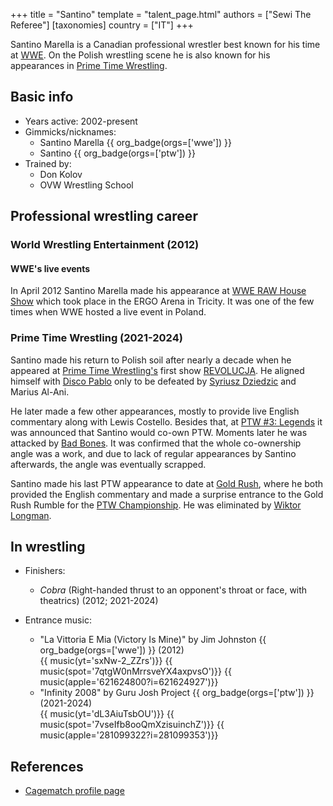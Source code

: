 +++
title = "Santino"
template = "talent_page.html"
authors = ["Sewi The Referee"]
[taxonomies]
country = ["IT"]
+++

Santino Marella is a Canadian professional wrestler best known for his time at [WWE](@/o/wwe.md). On the Polish wrestling scene he is also known for his appearances in [Prime Time Wrestling](@/o/ptw.md).

## Basic info

* Years active: 2002-present
* Gimmicks/nicknames:
  - Santino Marella {{ org_badge(orgs=['wwe']) }}
  - Santino {{ org_badge(orgs=['ptw']) }}
* Trained by:
  - Don Kolov
  - OVW Wrestling School
 
## Professional wrestling career

### World Wrestling Entertainment (2012)

#### WWE's live events

In April 2012 Santino Marella made his appearance at [WWE RAW House Show](@/e/wwe/2012-04-12-wwe-raw-house-show.md) which took place in the ERGO Arena in Tricity. It was one of the few times when WWE hosted a live event in Poland.

### Prime Time Wrestling (2021-2024)

Santino made his return to Polish soil after nearly a decade when he appeared at [Prime Time Wrestling's](@/o/ptw.md) first show [REVOLUCJA](@/e/ptw/2021-10-09-ptw-1-revolucja.md). He aligned himself with [Disco Pablo](@/w/disco-pablo.md) only to be defeated by [Syriusz Dziedzic](@/w/dziedzic.md) and Marius Al-Ani.

He later made a few other appearances, mostly to provide live English commentary along with Lewis Costello. Besides that, at [PTW #3: Legends](@/e/ptw/2022-11-26-ptw-3-legends.md) it was announced that Santino would co-own PTW. Moments later he was attacked by [Bad Bones](@/w/bad-bones.md). It was confirmed that the whole co-ownership angle was a work, and due to lack of regular appearances by Santino afterwards, the angle was eventually scrapped.

Santino made his last PTW appearance to date at [Gold Rush](@/e/ptw/2024-02-03-ptw-5-gold-rush.md), where he both provided the English commentary and made a surprise entrance to the Gold Rush Rumble for the [PTW Championship](@/c/ptw-championship.md). He was eliminated by [Wiktor Longman](@/w/wiktor-longman.md).

## In wrestling

* Finishers:
  - _Cobra_ (Right-handed thrust to an opponent's throat or face, with theatrics) (2012; 2021-2024)
 
* Entrance music:
  - "La Vittoria E Mia (Victory Is Mine)" by Jim Johnston
 {{ org_badge(orgs=['wwe']) }} (2012) <br>
 {{ music(yt='sxNw-2_ZZrs')}}
 {{ music(spot='7qtgW0nMrrsveYX4axpvsO')}}
 {{ music(apple='621624800?i=621624927')}}
  - "Infinity 2008" by Guru Josh Project
 {{ org_badge(orgs=['ptw']) }} (2021-2024) <br>
 {{ music(yt='dL3AiuTsbOU')}}
 {{ music(spot='7vseIfb8ooQmXzisuinchZ')}}
 {{ music(apple='281099322?i=281099353')}}
  
## References

* [Cagematch profile page](https://www.cagematch.net/?id=2&nr=3689)
